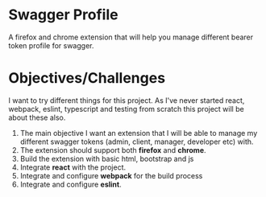 # Swagger Profile

A firefox and chrome extension that will help you manage different bearer token profile for swagger.

# Objectives/Challenges
I want to try different things for this project. As I've never started react, webpack, eslint, typescript and testing from scratch this project will be about these also.
1. The main objective I want an extension that I will be able to manage my different swagger tokens (admin, client, manager, developer etc) with.
2. The extension should support both **firefox** and **chrome**.
3. Build the extension with basic html, bootstrap and js
4. Integrate **react** with the project.
5. Integrate and configure **webpack** for the build process 
6. Integrate and configure **eslint**.